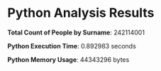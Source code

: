 # Python Analysis Results

**Total Count of People by Surname**: 242114001

**Python Execution Time**: 0.892983 seconds

**Python Memory Usage**: 44343296 bytes
